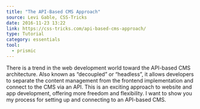 ```yaml
---
title: "The API-Based CMS Approach"
source: Levi Gable, CSS-Tricks
date: 2016-11-23 13:22
link: https://css-tricks.com/api-based-cms-approach/
type: Tutorial
category: essentials
tool:
  - prismic 
---
```

There is a trend in the web development world toward the API-based CMS architecture. Also known as “decoupled” or “headless”, it allows developers to separate the content management from the frontend implementation and connect to the CMS via an API. This is an exciting approach to website and app development, offering more freedom and flexibility. I want to show you my process for setting up and connecting to an API-based CMS.





